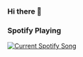 ### Hi there 👋

### Spotify Playing 

<a href="https://rendixmars.pythonanywhere.com/link">
  <img src="https://rendixmars.pythonanywhere.com?theme=dark&scan=true" style="visibility:visible;max-width:100%;" alt="Current Spotify Song">
</a>
<!--
**RendixMars/rendixmars** is a ✨ _special_ ✨ repository because its `README.md` (this file) appears on your GitHub profile.

Here are some ideas to get you started:

- 🔭 I’m currently working on ...
- 🌱 I’m currently learning ...
- 👯 I’m looking to collaborate on ...
- 🤔 I’m looking for help with ...
- 💬 Ask me about ...
- 📫 How to reach me: ...
- 😄 Pronouns: ...
- ⚡ Fun fact: ...
-->
